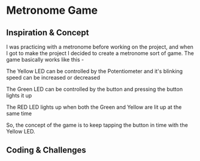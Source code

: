 # Metronome Game

## Inspiration & Concept

I was practicing with a metronome before working on the project, and when I got to make the project I decided to create a metronome sort of game. The game basically works like this -

The Yellow LED can be controlled by the Potentiometer and it's blinking speed can be increased or decreased

The Green LED can be controlled by the button and pressing the button lights it up

The RED LED lights up when both the Green and Yellow are lit up at the same time

So, the concept of the game is to keep tapping the button in time with the Yellow LED.


## Coding & Challenges

